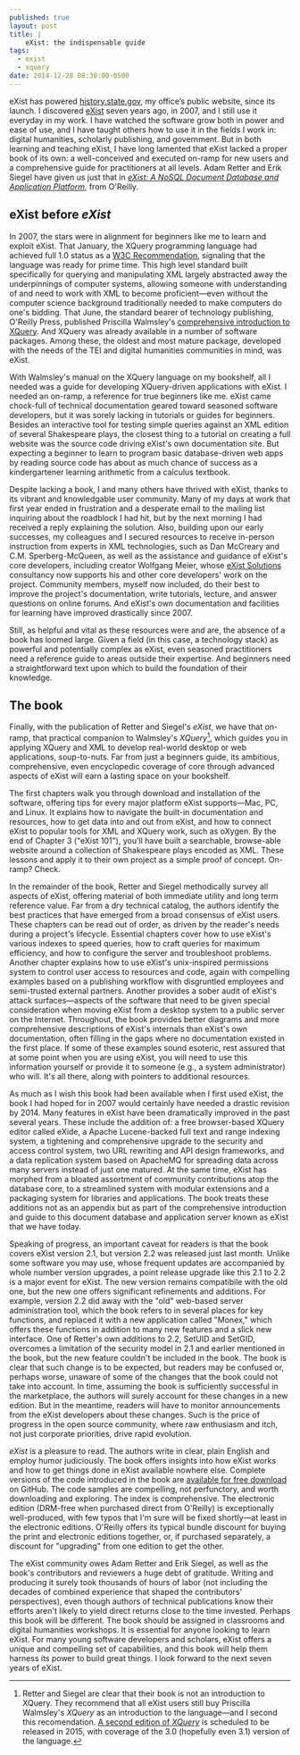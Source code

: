 ```yaml
---
published: true
layout: post
title: | 
    eXist: the indispensable guide
tags: 
  - exist
  - xquery
date: 2014-12-28 08:30:00-0500
---
```


eXist has powered [history.state.gov](http://history.state.gov/), my office’s public website, since its launch. I discovered [eXist](http://exist-db.org) seven years ago, in 2007, and I still use it everyday in my work. I have watched the software grow both in power and ease of use, and I have taught others how to use it in the fields I work in: digital humanities, scholarly publishing, and government. But in both learning and teaching eXist, I have long lamented that eXist lacked a proper book of its own: a well-conceived and executed on-ramp for new users and a comprehensive guide for practitioners at all levels. Adam Retter and Erik Siegel have given us just that in [_eXist: A NoSQL Document Database and Application Platform_](http://shop.oreilly.com/product/0636920026525.do), from O'Reilly. 

## eXist before _eXist_ 

In 2007, the stars were in alignment for beginners like me to learn and exploit eXist. That January, the XQuery programming language had achieved full 1.0 status as a [W3C Recommendation](http://www.w3.org/TR/xquery/), signaling that the language was ready for prime time. This high level standard built specifically for querying and manipulating XML largely abstracted away the underpinnings of computer systems, allowing someone with understanding of and need to work with XML to become proficient—even without the computer science background traditionally needed to make computers do one's bidding. That June, the standard bearer of technology publishing, O'Reilly Press, published Priscilla Walmsley's [comprehensive introduction to XQuery](http://shop.oreilly.com/product/9780596006341.do). And XQuery was already available in a number of software packages. Among these, the oldest and most mature package, developed with the needs of the TEI and digital humanities communities in mind, was eXist.

With Walmsley's manual on the XQuery language on my bookshelf, all I needed was a guide for developing XQuery-driven applications with eXist. I needed an on-ramp, a reference for true beginners like me. eXist came chock-full of technical documentation geared toward seasoned software developers, but it was sorely lacking in tutorials or guides for beginners. Besides an interactive tool for testing simple queries against an XML edition of several Shakespeare plays, the closest thing to a tutorial on creating a full website was the source code driving eXist's own documentation site. But expecting a beginner to learn to program basic database-driven web apps by reading source code has about as much chance of success as a kindergartener learning arithmetic from a calculus textbook. 

Despite lacking a book, I and many others have thrived with eXist, thanks to its vibrant and knowledgable user community. Many of my days at work that first year ended in frustration and a desperate email to the mailing list inquiring about the roadblock I had hit, but by the next morning I had received a reply explaining the solution. Also, building upon our early successes, my colleagues and I secured resources to receive in-person instruction from experts in XML technologies, such as Dan McCreary and C.M. Sperberg-McQueen, as well as the assistance and guidance of eXist's core developers, including creator Wolfgang Meier, whose [eXist Solutions](http://existsolutions.com) consultancy now supports his and other core developers' work on the project. Community members, myself now included, do their best to improve the project's documentation, write tutorials, lecture, and answer questions on online forums. And eXist's own documentation and facilities for learning have improved drastically since 2007. 

Still, as helpful and vital as these resources were and are, the absence of a book has loomed large. Given a field (in this case, a technology stack) as powerful and potentially complex as eXist, even seasoned practitioners need a reference guide to areas outside their expertise. And beginners need a straightforward text upon which to build the foundation of their knowledge.

## The book

Finally, with the publication of Retter and Siegel's _eXist_, we have that on-ramp, that practical companion to Walmsley's _XQuery_[^1], which guides you in applying XQuery and XML to develop real-world desktop or web applications, soup-to-nuts. Far from just a beginners guide, its ambitious, comprehensive, even encyclopedic coverage of core through advanced aspects of eXist will earn a lasting space on your bookshelf.

The first chapters walk you through download and installation of the software, offering tips for every major platform eXist supports—Mac, PC, and Linux. It explains how to navigate the built-in documentation and resources, how to get data into and out from eXist, and how to connect eXist to popular tools for XML and XQuery work, such as oXygen. By the end of Chapter 3 ("eXist 101"), you'll have built a searchable, browse-able website around a collection of Shakespeare plays encoded as XML. These lessons and apply it to their own project as a simple proof of concept. On-ramp? Check.

In the remainder of the book, Retter and Siegel methodically survey all aspects of eXist, offering material of both immediate utility and long term reference value. Far from a dry technical catalog, the authors identify the best practices that have emerged from a broad consensus of eXist users. These chapters can be read out of order, as driven by the reader's needs during a project's lifecycle. Essential chapters cover how to use eXist's various indexes to speed queries, how to craft queries for maximum efficiency, and how to configure the server and troubleshoot problems. Another chapter explains how to use eXist's unix-inspired permissions system to control user access to resources and code, again with compelling examples based on a publishing workflow with disgruntled employees and semi-trusted external partners. Another provides a sober audit of eXist's attack surfaces—aspects of the software that need to be given special consideration when moving eXist from a desktop system to a public server on the Internet. Throughout, the book provides better diagrams and more comprehensive descriptions of eXist's internals than eXist's own documentation, often filling in the gaps where no documentation existed in the first place. If some of these examples sound esoteric, rest assured that at some point when you are using eXist, you will need to use this information yourself or provide it to someone (e.g., a system administrator) who will. It's all there, along with pointers to additional resources.

As much as I wish this book had been available when I first used eXist, the book I had hoped for in 2007 would certainly have needed a drastic revision by 2014. Many features in eXist have been dramatically improved in the past several years. These include the addition of: a free browser-based XQuery editor called eXide, a Apache Lucene-backed full text and range indexing system, a tightening and comprehensive upgrade to the security and access control system, two URL rewriting and API design frameworks, and a data replication system based on ApacheMQ for spreading data across many servers instead of just one matured. At the same time, eXist has morphed from a bloated assortment of community contributions atop the database core, to a streamlined system with modular extensions and a packaging system for libraries and applications. The book treats these additions not as an appendix but as part of the comprehensive introduction and guide to this document database and application server known as eXist that we have today.

Speaking of progress, an important caveat for readers is that the book covers eXist version 2.1, but version 2.2 was released just last month. Unlike some software you may use, whose frequent updates are accompanied by whole number version upgrades, a point release upgrade like this 2.1 to 2.2 is a major event for eXist. The new version remains compatibile with the old one, but the new one offers significant refinements and additions. For example, version 2.2 did away with the "old" web-based server administration tool, which the book refers to in several places for key functions, and replaced it with a new application called "Monex," which offers these functions in addition to many new features and a slick new interface. One of Retter's own additions to 2.2, SetUID and SetGID, overcomes a limitation of the security model in 2.1 and earlier mentioned in the book, but the new feature couldn't be included in the book. The book is clear that such change is to be expected, but readers may be confused or, perhaps worse, unaware of some of the changes that the book could not take into account. In time, assuming the book is sufficiently successful in the marketplace, the authors will surely account for these changes in a new edition. But in the meantime, readers will have to monitor announcements from the eXist developers about these changes. Such is the price of progress in the open source community, where raw enthusiasm and itch, not just corporate priorities, drive rapid evolution.

_eXist_ is a pleasure to read. The authors write in clear, plain English and employ humor judiciously. The book offers insights into how eXist works and how to get things done in eXist available nowhere else. Complete versions of the code introduced in the book are [available for free download](https://github.com/eXist-book/book-code) on GitHub. The code samples are compelling, not perfunctory, and worth downloading and exploring. The index is comprehensive. The electronic edition (DRM-free when purchased direct from O'Reilly) is exceptionally well-produced, with few typos that I'm sure will be fixed shortly—at least in the electronic editions. O'Reilly offers its typical bundle discount for buying the print and electronic editions together, or, if purchased separately, a discount for "upgrading" from one edition to get the other. 

The eXist community owes Adam Retter and Erik Siegel, as well as the book's contributors and reviewers a huge debt of gratitude. Writing and producing it surely took thousands of hours of labor (not including the decades of combined experience that shaped the contributors' perspectives), even though authors of technical publications know their efforts aren't likely to yield direct returns close to the time invested. Perhaps this book will be different. The book should be assigned in classrooms and digital humanities workshops. It is essential for anyone looking to learn eXist. For many young software developers and scholars, eXist offers a unique and compelling set of capabilities, and this book will help them harness its power to build great things. I look forward to the next seven years of eXist.

[^1]: Retter and Siegel are clear that their book is not an introduction to XQuery. They recommend that all eXist users still buy Priscilla Walmsley's _XQuery_ as an introduction to the language—and I second this recomendation. [A second edition of _XQuery_](http://shop.oreilly.com/product/0636920035589.do) is scheduled to be released in 2015, with coverage of the 3.0 (hopefully even 3.1) version of the language. 